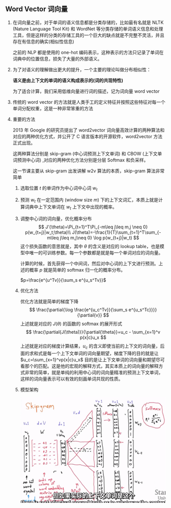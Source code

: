 ## Word Vector 词向量

1. 在词向量之前，对于单词的语义信息都是分类存储的，比如最有名就是 NLTK (Nature Language Tool Kit) 和 WordNet 等分类存储的单词语义信息和处理工具，但是这样的分类的存储工具的一个巨大的缺点就是不完整不灵活，并且存在有信息的确实(相似性信息)

   之前的 NLP 都是使用的 one-hot 编码表示，这种表示的方法只记录了单词在词典中的位置信息，损失了大量的外部语义。

2. 为了对语义的理解做出更大的提升，一个主要的理论叫做分布相似性：

   **语义是由上下文的单词的语义构成表示的(词的共现特性)**

   为了适合计算，我们采用低维向量进行词的描述，记为词向量 word vector

3. 传统的 word vector 的方法就是人类手工的定义特征并按照这些特征对每一个单词分配权重，这是一种非常笨重的方法

4. 重要的方法

   2013 年 Google 的研究员提出了 word2vector 词向量高效计算的两种算法和对应的两种优化方式，并公开了 C 语言版本的开源软件，word2vector 方法正式出现。

   这两种算法分别是 skip-gram (中心词预测上下文单词) 和 CBOW (上下文单词预测中心词) ,对应的两种优化方法分别是分层 Softmax 和负采样。

   这一节课主要从 skip-gram 出发讲解 w2v 算法的本质，skip-gram 算法非常简单

   1. 选取位置 $t$ 的单词作为中心词中心词 $w_t$ 

   2. 预测 $w_t$ 在一定范围内 (window size $m$) 下的上下文词汇，本质上就是计算词典中上下文单词在 $w_t$ 上下文中出现的概率。

   3. 调整中心词的词向量，优化概率分布
      $$
      J'(\theta)=\Pi_{t=1}^T\Pi_{-m\leq j\leq m,j \neq 0} p(w_{t+j}|w_t;\theta)\\
      J(\theta)=-\frac{1}{T}\sum_{t=1}^T\sum_{-m\leq j\leq m,j\neq 0} \log p(w_{t+j}|w_t)
      $$
      这个损失函数的意思就是，其中 $\theta$ 的含义是对应的 lookup table，也是模型中唯一的可训练参数。每一个参数都是就是每一个单词对应的词向量。

      计算的时候，首先获得一个中间词，然后对中心词的上下文进行预测。上述的概率 $p$ 就是简单的 softmax 归一化的概率分布。

      $p=\frac{e^{u^Tv}}{\sum_s e^{u_s^Tv}}$

   4. 优化方法

      优化方法就是简单的梯度下降
      $$
      \frac{\partial{\log \frac{e^{u_c^Tv}}{\sum_s e^{u_s^Tc}}}}{\partial{v}}
      $$
      上述就是对应的 $J(\theta)$ 的函数的 softmax 的展开形式
      $$
      \frac{\partial{J(\theta)}}{\partial{\theta}}=u_c - \sum_{x=1}^v p(x|c)u_x
      $$
      上述就是对应的梯度计算结果，$u_c$ 的含义即使当前的上下文的词向量，后面的求和式是每一个上下文单词的词向量期望，梯度下降的目的就是让 $u_c=\sum_{x=1}^vp(x|c)u_x$ 目的是让上下文单词的词向量和期望尽可看那个的匹配。这是他的宏观的解释方式，其实本质上的词向量的解释方式非常的简单，就是单纯的利用中心词的词向量精准的预测上下文单词，这样的词向量表示可以有效的刻画单词共现的性质。

   5. 模型架构

      ![](..\photo\2.png)

